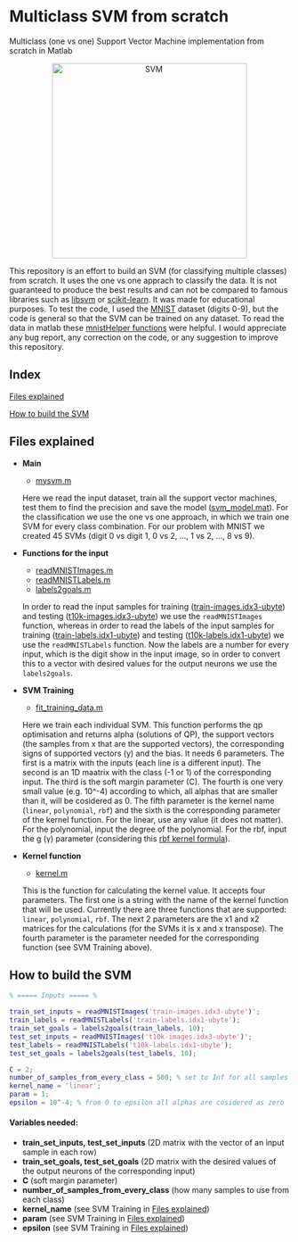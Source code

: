 # Multiclass SVM from scratch
Multiclass (one vs one) Support Vector Machine implementation from scratch in Matlab

<p align="center">
  <img src="https://cdn-images-1.medium.com/max/1600/1*csqbt5-K4GVi4i4Lrcx_eA.png" width="350" title="SVM">
</p>

This repository is an effort to build an SVM (for classifying multiple classes) from scratch. It uses the one vs one apprach to classify
the data. It is not guaranteed to produce the best results and can not be compared to famous libraries such as
[libsvm](https://www.csie.ntu.edu.tw/~cjlin/libsvm/) or [scikit-learn](https://scikit-learn.org/stable/modules/svm.html). It was made for educational purposes. To test the code,
I used the [MNIST](http://yann.lecun.com/exdb/mnist/) dataset (digits 0-9), but the code is general so that the SVM can be trained
on any dataset. To read the data in matlab these [mnistHelper functions](http://ufldl.stanford.edu/wiki/index.php/MATLAB_Modules)
were helpful. I would appreciate any bug report, any correction on the code, or any suggestion to improve this repository.

## Index

[Files explained](#files-explained)

[How to build the SVM](#how-to-build-the-svm)

## Files explained

- **Main**
  - [mysvm.m](/mysvm.m)
   
   Here we read the input dataset, train all the support vector machines, test them to find the precision and save the model
   ([svm_model.mat](/svm_model.mat)). For the classification we use the one vs one approach, in which we train one SVM for every
   class combination. For our problem with MNIST we created 45 SVMs (digit 0 vs digit 1, 0 vs 2, ..., 1 vs 2, ..., 8 vs 9).
   
- **Functions for the input**
  - [readMNISTImages.m](/readMNISTImages.m)
  - [readMNISTLabels.m](/readMNISTLabels.m)
  - [labels2goals.m](/labels2goals.m)
  
  In order to read the input samples for training ([train-images.idx3-ubyte](/train-images.idx3-ubyte)) and testing
  ([t10k-images.idx3-ubyte](/t10k-images.idx3-ubyte)) we use the ``readMNISTImages`` function, whereas in order to read the
  labels of the input samples for training ([train-labels.idx1-ubyte](/train-labels.idx1-ubyte)) and testing
  ([t10k-labels.idx1-ubyte](/t10k-labels.idx1-ubyte)) we use the ``readMNISTLabels`` function. Now the labels are a number for
  every input, which is the digit show in the input image, so in order to convert this to a vector with desired values for the
  output neurons we use the ``labels2goals``.
    
  
- **SVM Training**
  - [fit_training_data.m](/fit_training_data.m)
  
  Here we train each individual SVM. This function performs the qp optimisation and returns alpha (solutions of QP), the
  support vectors (the samples from x that are the supported vectors), the corresponding signs of supported vectors (y) and the bias.
  It needs 6 parameters. The first is a matrix with the inputs (each line is a different input). The second is an 1D maatrix with the
  class (-1 or 1) of the corresponding input. The third is the soft margin parameter (C). The fourth is one very small value (e.g. 10^-4)
  according to which, all alphas that are smaller than it, will be cosidered as 0. The fifth parameter is the kernel name (``linear``,
  ``polynomial``, ``rbf``) and the sixth is the corresponding parameter of the kernel function. For the linear, use any value (it does
  not matter). For the polynomial, input the degree of the polynomial. For the rbf, input the g (γ) parameter (considering this 
  [rbf kernel formula](https://wikimedia.org/api/rest_v1/media/math/render/svg/513a31a936b91e04dae78cdf630d1d8c7ab5186b)).
  
  
- **Kernel function**
  - [kernel.m](/kernel.m)
  
  This is the function for calculating the kernel value. It accepts four parameters. The first one is a string with the name of
  the kernel function that will be used. Currently there are three functions that are supported: ``linear``, ``polynomial``, ``rbf``.
  The next 2 parameters are the x1 and x2 matrices for the calculations (for the SVMs it is x and x transpose). The fourth parameter is
  the parameter needed for the   corresponding function (see SVM Training above).
  
  

## How to build the SVM

```Matlab
% ===== Inputs ===== %

train_set_inputs = readMNISTImages('train-images.idx3-ubyte')';
train_labels = readMNISTLabels('train-labels.idx1-ubyte');
train_set_goals = labels2goals(train_labels, 10);
test_set_inputs = readMNISTImages('t10k-images.idx3-ubyte')';
test_labels = readMNISTLabels('t10k-labels.idx1-ubyte');
test_set_goals = labels2goals(test_labels, 10);

C = 2;
number_of_samples_from_every_class = 500; % set to Inf for all samples
kernel_name = 'linear';
param = 1;
epsilon = 10^-4; % from 0 to epsilon all alphas are cosidered as zero
```
#### Variables needed:
- **train_set_inputs, test_set_inputs** (2D matrix with the vector of an input sample in each row)
- **train_set_goals, test_set_goals** (2D matrix with the desired values of the output neurons of the corresponding input)
- **C** (soft margin parameter)
- **number_of_samples_from_every_class** (how many samples to use from each class)
- **kernel_name** (see SVM Training in [Files explained](#files-explained))
- **param** (see SVM Training in [Files explained](#files-explained))
- **epsilon** (see SVM Training in [Files explained](#files-explained))

